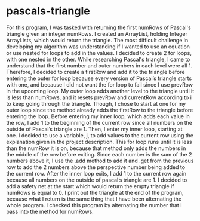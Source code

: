 # pascals-triangle

For this program, I was tasked with returning the first numRows of Pascal's triangle given an integer numRows. I created an ArrayList, holding Integer ArrayLists, which would return the triangle. The most difficult challenge in developing my algorithm was understanding if I wanted to use an equation or use nested for loops to add in the values. I decided to create 2 for loops, with one nested in the other. While researching Pascal's triangle, I came to understand that the first number and outer numbers in each level were all 1. Therefore, I decided to create a firstRow and add it to the triangle before entering the outer for loop because every version of Pascal’s triangle starts with one, and because I did not want the for loop to fail since I use prevRow in the upcoming loop. My outer loop adds another level to the triangle until it is less than numRows, and it resets prevRow and currentRow according to i to keep going through the triangle. Though, I chose to start at one for my outer loop since the method already adds the firstRow to the triangle before entering the loop. Before entering my inner loop, which adds each value in the row, I add 1 to the beginning of the current row since all numbers on the outside of Pascal’s triangle are 1. Then, I enter my inner loop, starting at one. I decided to use a variable, j, to add values to the current row using the explanation given in the project description. This for loop runs until it is less than the numRow it is on, because that method only adds the numbers in the middle of the row before exiting. Since each number is the sum of the 2 numbers above it, I use the .add method to add it and .get from the previous row to add the 2 numbers above the perspective number being added to the current row. After the inner loop exits, I add 1 to the current row again because all numbers on the outside of pascal’s triangle are 1. I decided to add a safety net at the start which would return the empty triangle if numRows is equal to 0. I print out the triangle at the end of the program, because what I return is the same thing that I have been alternating the whole program. I checked this program by alternating the number that I pass into the method for numRows.
